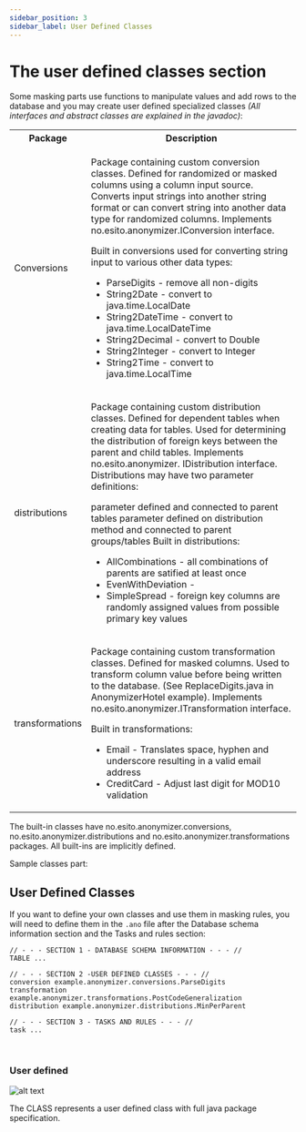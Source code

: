 ```yaml
---
sidebar_position: 3
sidebar_label: User Defined Classes
---
```


# The user defined classes section

Some masking parts use functions to manipulate values and add rows to the database
and you may create user defined specialized classes _(All interfaces and abstract classes are explained in the javadoc)_:

<table header-style="none" width="100%" >
<tr>
<th width="15%">
Package
</th>
<th>
Description
</th>
</tr>

<tr>
<td >

Conversions

</td>
<td>

Package containing custom conversion classes. Defined for randomized or masked columns using a column input source.
Converts input strings into another string format or can convert string into another data type for randomized columns.
Implements no.esito.anonymizer.IConversion interface.

Built in conversions used for converting string input to various other data types:

- ParseDigits - remove all non-digits
- String2Date - convert to java.time.LocalDate
- String2DateTime - convert to java.time.LocalDateTime
- String2Decimal - convert to Double
- String2Integer - convert to Integer
- String2Time - convert to java.time.LocalTime

</td>
</tr>

<tr>
<td >

distributions

</td>
<td>

Package containing custom distribution classes. Defined for dependent tables when creating data for tables. 
Used for determining the distribution of foreign keys between the parent and child tables. Implements no.esito.anonymizer.
IDistribution interface. Distributions may have two parameter definitions:

parameter defined and connected to parent tables
parameter defined on distribution method and connected to parent groups/tables
Built in distributions:

- AllCombinations - all combinations of parents are satified at least once
- EvenWithDeviation -
- SimpleSpread - foreign key columns are randomly assigned values from possible primary key values

</td>
</tr>

<tr>
<td >

transformations

</td>
<td>

Package containing custom transformation classes. Defined for masked columns.
Used to transform column value before being written to the database. (See ReplaceDigits.java in AnonymizerHotel example).
Implements no.esito.anonymizer.ITransformation interface.

Built in transformations:

- Email - Translates space, hyphen and underscore resulting in a valid email address
- CreditCard - Adjust last digit for MOD10 validation

</td>
</tr>
</table>

The built-in classes have no.esito.anonymizer.conversions, no.esito.anonymizer.distributions and
no.esito.anonymizer.transformations packages.
All built-ins are implicitly defined.

Sample classes part:

## User Defined Classes

If you want to define your own classes and use them in masking rules, you will need to define them in the `.ano` file
after the Database schema information section and the Tasks and rules section:

```ano
// - - - SECTION 1 - DATABASE SCHEMA INFORMATION - - - //
TABLE ...

// - - - SECTION 2 -USER DEFINED CLASSES - - - //
conversion example.anonymizer.conversions.ParseDigits
transformation example.anonymizer.transformations.PostCodeGeneralization
distribution example.anonymizer.distributions.MinPerParent

// - - - SECTION 3 - TASKS AND RULES - - - //
task ...
```

&nbsp;

### User defined

![alt text](/img/docs/ano-syntax/userdefined.png 'userdefined')

The CLASS represents a user defined class with full java package specification.

&nbsp;
